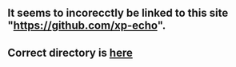 ## It seems to incorecctly be linked to this site "https://github.com/xp-echo".
## Correct directory is [here](https://github.com/xp-echo)
